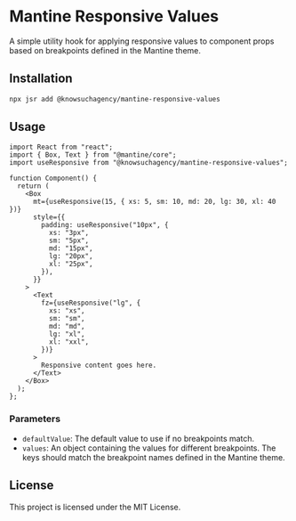 # Mantine Responsive Values

A simple utility hook for applying responsive values to component props based on breakpoints defined in the Mantine theme.

## Installation

```bash
npx jsr add @knowsuchagency/mantine-responsive-values
```

## Usage

```tsx
import React from "react";
import { Box, Text } from "@mantine/core";
import useResponsive from "@knowsuchagency/mantine-responsive-values";

function Component() {
  return (
    <Box
      mt={useResponsive(15, { xs: 5, sm: 10, md: 20, lg: 30, xl: 40 })}
      style={{
        padding: useResponsive("10px", {
          xs: "3px",
          sm: "5px",
          md: "15px",
          lg: "20px",
          xl: "25px",
        }),
      }}
    >
      <Text
        fz={useResponsive("lg", {
          xs: "xs",
          sm: "sm",
          md: "md",
          lg: "xl",
          xl: "xxl",
        })}
      >
        Responsive content goes here.
      </Text>
    </Box>
  );
};
```

### Parameters

- `defaultValue`: The default value to use if no breakpoints match.
- `values`: An object containing the values for different breakpoints. The keys should match the breakpoint names defined in the Mantine theme.


## License

This project is licensed under the MIT License.

